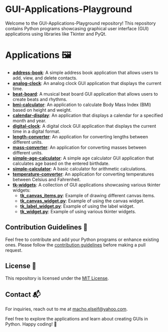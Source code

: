 # GUI-Applications-Playground

Welcome to the GUI-Applications-Playground repository! This repository contains Python programs showcasing graphical user interface (GUI) applications using libraries like Tkinter and PyQt.


# Applications 🖼️

- [**address-book**](address-book/): A simple address book application that allows users to add, view, and delete contacts.
- [**analog-clock**](analog-clock/): An analog clock GUI application that displays the current time.
- [**beat-board**](beat-board/): A musical beat board GUI application that allows users to create beats and rhythms.
- [**bmi-calculator**](bmi-calculator/): An application to calculate Body Mass Index (BMI) based on height and weight.
- [**calendar-display**](calendar-display/): An application that displays a calendar for a specified month and year.
- [**digital-clock**](digital-clock/): A digital clock GUI application that displays the current time in a digital format.
- [**length-converter**](length-converter/): An application for converting lengths between different units.
- [**mass-converter**](mass-converter/): An application for converting masses between different units.
- [**simple-age-calculator**](simple-age-calculator/): A simple age calculator GUI application that calculates age based on the entered birthdate.
- [**simple-calculator**](simple-calculator/): A basic calculator for arithmetic calculations.
- [**temperature-converter**](temperature-converter/): An application for converting temperatures between Celsius and Fahrenheit.
- [**tk-widgets**](tk-widgets/): A collection of GUI applications showcasing various tkinter widgets:
  - [**tk_canvas_items.py**](tk-widgets/tk_canvas_items.py): Example of drawing different canvas items.
  - [**tk_canvas_widget.py**](tk-widgets/tk_canvas_widget.py): Example of using the canvas widget.
  - [**tk_label_widget.py**](tk-widgets/tk_label_widget.py): Example of using the label widget.
  - [**tk_widget.py**](tk-widgets/tk_widget.py): Example of using various tkinter widgets.

## Contribution Guidelines 🌟
Feel free to contribute and add your Python programs or enhance existing ones. Please follow the [contribution guidelines](CONTRIBUTING.md) before making a pull request.

## License 📝

This repository is licensed under the [MIT License](LICENSE).

## Contact 📬

For inquiries, reach out to me at macho.elseif@yahoo.com.

Feel free to explore the applications and learn about creating GUIs in Python. Happy coding! 🎨